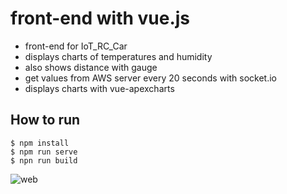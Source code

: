 # front-end with vue.js
- front-end for IoT_RC_Car
- displays charts of temperatures and humidity
- also shows distance with gauge
- get values from AWS server every 20 seconds with socket.io
- displays charts with vue-apexcharts
## How to run
```
$ npm install
$ npm run serve
$ npn run build
```

![web](https://user-images.githubusercontent.com/74483608/170501685-fab47dce-bc17-4f16-81cc-d86b9e893a6c.png)
